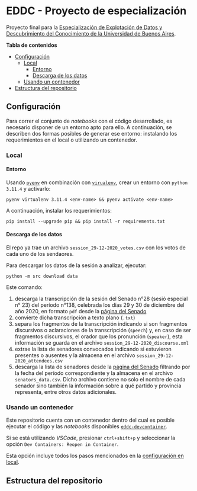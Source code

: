 # EDDC - Proyecto de especialización

Proyecto final para la [Especialización de Explotación de Datos y Descubrimiento del Conocimiento de la Universidad de Buenos Aires](https://datamining.dc.uba.ar/datamining/).

**Tabla de contenidos**
- [Configuración](#configuración)
    - [Local](#local)
        - [Entorno](#entorno)
        - [Descarga de los datos](#descarga-de-los-datos)
    - [Usando un contenedor](#usando-un-contenedor)
- [Estructura del repositorio](#estructura-del-repositorio)

## Configuración

Para correr el conjunto de _notebooks_ con el código desarrollado, es necesario disponer de un entorno apto para ello. A continuación, se describen dos formas posibles de generar ese entorno: instalando los requerimientos en el local o utilizando un contenedor.

### Local

#### Entorno

Usando [`pyenv`](https://github.com/pyenv/pyenv?tab=readme-ov-file) en combinación con [`virualenv`](https://pypi.org/project/virtualenv/), crear un entorno con `python 3.11.4` y activarlo:

```{bash}
pyenv virtualenv 3.11.4 <env-name> && pyenv activate <env-name>
```

A continuación, instalar los requerimientos:

```{bash}
pip install --upgrade pip && pip install -r requirements.txt
```

#### Descarga de los datos

El repo ya trae un archivo `session_29-12-2020_votes.csv` con los votos de cada uno de los sendaores.

Para descargar los datos de la sesión a analizar, ejecutar:

```{bash}
python -m src download data
```

Este comando:

1. descarga la transcripción de la sesión del Senado n°28 (sesió especial n° 23) del período n°138, celebrada los días 29 y 30 de diciembre del año 2020, en formato `pdf` desde la [página del Senado](https://www.senado.gob.ar/parlamentario/sesiones/)
2. convierte dicha transcripción a texto plano (`.txt`)
3. separa los fragmentos de la transcripción indicando si son fragmentos discursivos o aclaraciones de la transcripción (`speech`) y, en caso de ser fragmentos discursivos, el orador que los pronunción (`speaker`), esta información se guarda en el archivo `session_29-12-2020_discourse.xml`
4. extrae la lista de senadores convocados indicando si estuvieron presentes o ausentes y la almacena en el archivo `session_29-12-2020_attendees.csv`
5. descarga la lista de senadores desde la [página del Senado](https://www.senado.gob.ar/senadores/Historico/Fecha) filtrando por la fecha del período correspondiente y la almacena en el archivo `senators_data.csv`. Dicho archivo contiene no solo el nombre de cada senador sino también la información sobre a qué partido y provincia representa, entre otros datos adicionales.

### Usando un contenedor

Este repositorio cuenta con un contenedor dentro del cual es posible ejecutar el código
y las _notebooks_ disponibles [`eddc-devcontainer`](./.devcontainer/devcontainer.json).

Si se está utilizando _VSCode_, presionar `ctrl+shift+p` y seleccionar la opción
`Dev Containers: Reopen in Container`.

Esta opción incluye todos los pasos mencionados en la [configuración en local](#local).

## Estructura del repositorio